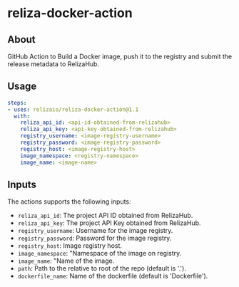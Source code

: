 # reliza-docker-action

## About

GitHub Action to Build a Docker image, push it to the registry and submit the release metadata to RelizaHub.

## Usage

```yaml
steps:
- uses: relizaio/reliza-docker-action@1.1
  with:
    reliza_api_id: <api-id-obtained-from-relizahub>
    reliza_api_key: <api-key-obtained-from-relizahub>
    registry_username: <image-registry-username>
    registry_password: <image-registry-password>
    registry_host: <image-registry-host>
    image_namespace: <registry-namespace>
    image_name: <image-name>
```

## Inputs
The actions supports the following inputs:

- `reliza_api_id`: The project API ID obtained from RelizaHub.
- `reliza_api_key`: The project API Key obtained from RelizaHub.
- `registry_username`: Username for the image registry.
- `registry_password`: Password for the image registry.
- `registry_host`: Image registry host.
- `image_namespace`: "Namespace of the image on registry.
- `image_name`: "Name of the image.
- `path`: Path to the relative to root of the repo (default is '.').
- `dockerfile_name`: Name of the dockerfile (default is 'Dockerfile').
